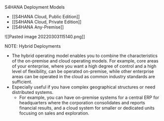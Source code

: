 S4HANA Deployment Models
- [[S4HANA Cloud, Public Edition]]
- [[S4HANA Cloud, Private Edition]]
- [[S4HANA Any-Premise]]

![[Pasted image 20220303115140.png]]

NOTE: Hybrid Deployments
- The hybrid operating model enables you to combine the characteristics of the on-premise and cloud operating models. For example, core areas of your enterprise, where you want a high degree of control and a high level of flexibility, can be operated on-premise, while other enterprise areas can be operated in the cloud as common industry standards are sufficient. 
- Especially useful if you have complex geographical structures or need distributed systems. 
	- For example, you can have on-premise systems for a central ERP for headquarters where the corporation consolidates and reports financial results, and a cloud system for smaller or dedicated units focusing on sales and exploration. 
